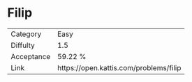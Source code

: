 # Filip

<table>
    <tr>
        <td>Category</td>
        <td>Easy</td>
    </tr>
    <tr>
        <td>Diffulty</td>
        <td>1.5</td>
    </tr>
    <tr>
        <td>Acceptance</td>
        <td>59.22 %</td>
    </tr>
    <tr>
        <td>Link</td>
        <td>https://open.kattis.com/problems/filip</td>
    </tr>
</table>
